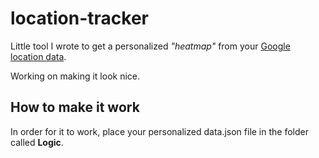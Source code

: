 # location-tracker
Little tool I wrote to get a personalized _"heatmap"_ from your [Google location data](https://takeout.google.com).

Working on making it look nice.

## How to make it work
In order for it to work, place your personalized data.json file in the folder called **Logic**.
